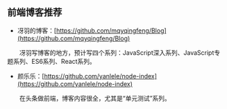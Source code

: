 ## 前端博客推荐

- 冴羽的博客：[https://github.com/mqyqingfeng/Blog](https://github.com/mqyqingfeng/Blog)

　　冴羽写博客的地方，预计写四个系列：JavaScript深入系列、JavaScript专题系列、ES6系列、React系列。

- 颜乐乐：[https://github.com/yanlele/node-index](https://github.com/yanlele/node-index)

　　在头条做前端，博客内容很全，尤其是“单元测试”系列。
